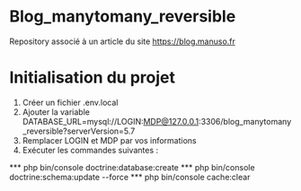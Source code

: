 # Blog_manytomany_reversible
Repository associé à un article du site https://blog.manuso.fr

# Initialisation du projet

1. Créer un fichier .env.local
2. Ajouter la variable DATABASE_URL=mysql://LOGIN:MDP@127.0.0.1:3306/blog_manytomany_reversible?serverVersion=5.7
3. Remplacer LOGIN et MDP par vos informations
4. Exécuter les commandes suivantes :

*** php bin/console doctrine:database:create
*** php bin/console doctrine:schema:update --force
*** php bin/console cache:clear



